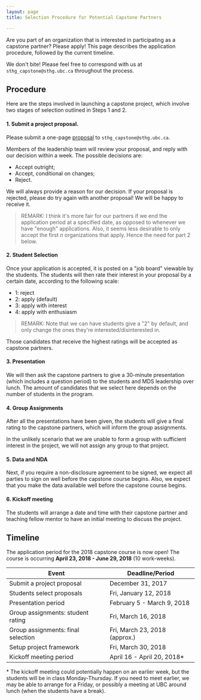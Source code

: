 ```yaml
---
layout: page
title: Selection Procedure for Potential Capstone Partners

---
```


Are you part of an organization that is interested in participating as a capstone partner? Please apply! This page describes the application procedure, followed by the current timeline.

We don't bite! Please feel free to correspond with us at `sthg_capstone@sthg.ubc.ca` throughout the process.

## Procedure

Here are the steps involved in launching a capstone project, which involve two stages of selection outlined in Steps 1 and 2.

#### 1. Submit a project proposal.

Please submit a one-page [proposal](./capstone/proposal) to `sthg_capstone@sthg.ubc.ca`.

Members of the leadership team will review your proposal, and reply with our decision within a week. The possible decisions are:

- Accept outright;
- Accept, conditional on changes;
- Reject.

We will always provide a reason for our decision. If your proposal is rejected, please do try again with another proposal! We will be happy to receive it.

> REMARK: I think it's more fair for our partners if we end the application period at a specified date, as opposed to whenever we have "enough" applications. Also, it seems less desirable to only accept the first $n$ organizations that apply. Hence the need for part 2 below.

#### 2. Student Selection

Once your application is accepted, it is posted on a "job board" viewable by the students. The students will then rate their interest in your proposal by a certain date, according to the following scale:

- 1: reject
- 2: apply (default)
- 3: apply with interest
- 4: apply with enthusiasm

> REMARK: Note that we can have students give a "2" by default, and only change the ones they're interested/disinterested in.

Those candidates that receive the highest ratings will be accepted as capstone partners.

#### 3. Presentation

We will then ask the capstone partners to give a 30-minute presentation (which includes a question period) to the students and MDS leadership over lunch. The amount of candidates that we select here depends on the number of students in the program.

#### 4. Group Assignments

After all the presentations have been given, the students will give a final rating to the capstone partners, which will inform the group assignments.

In the unlikely scenario that we are unable to form a group with sufficient interest in the project, we will not assign any group to that project.

#### 5. Data and NDA

Next, if you require a non-disclosure agreement to be signed, we expect all parties to sign on well before the capstone course begins. Also, we expect that you make the data available well before the capstone course begins.

#### 6. Kickoff meeting

The students will arrange a date and time with their capstone partner and teaching fellow mentor to have an initial meeting to discuss the project.

## Timeline

The application period for the 2018 capstone course is now open!
The course is occurring __April 23, 2018 - June 29, 2018__ (10 work-weeks).


| Event | Deadline/Period |
| ----- | ---- |
| Submit a project proposal | December 31, 2017 |
| Students select proposals | Fri, January 12, 2018  |
| Presentation period       | February 5 - March 9, 2018 |
| Group assignments: student rating  | Fri, March 16, 2018 |
| Group assignments: final selection | Fri, March 23, 2018 (approx.) |
| Setup project framework   | Fri, March 30, 2018 |
| Kickoff meeting period    | April 16 - April 20, 2018\* |

\* The kickoff meeting could potentially happen on an earlier week, but the students will be in class Monday-Thursday. If you need to meet earlier, we may be able to arrange for a Friday, or possibly a meeting at UBC around lunch (when the students have a break).
